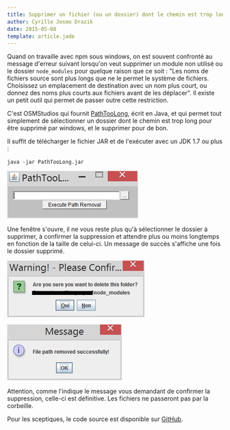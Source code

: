 ```yaml
---
title: Supprimer un fichier (ou un dossier) dont le chemin est trop long
author: Cyrille Jesmo Drazik
date: 2015-05-08
template: article.jade
---
```


Quand on travaille avec npm sous windows, on est souvent confronté au message d'erreur suivant lorsqu'on veut supprimer un module non utilisé ou le dossier `node_modules` pour quelque raison que ce soit : "Les noms de fichiers source sont plus longs que ne le permet le système de fichiers. Choisissez un emplacement de destination avec un nom plus court, ou donnez des noms plus courts aux fichiers avant de les déplacer". Il existe un petit outil qui permet de passer outre cette restriction.

<span class="more"></span>

C'est OSMStudios qui fournit [PathTooLong](http://osmstudios.net/projects/path-too-long), écrit en Java, et qui permet tout simplement de sélectionner un dossier dont le chemin est trop long pour être supprimé par windows, et le supprimer pour de bon.

Il suffit de télécharger le fichier JAR et de l'exécuter avec un JDK 1.7 ou plus :

```
java -jar PathTooLong.jar
```

![Fenêtre principale de PathTooLong](images/01.jpg)

Une fenêtre s'ouvre, il ne vous reste plus qu'à sélectionner le dossier à supprimer, à confirmer la suppression et attendre plus ou moins longtemps en fonction de la taille de celui-ci. Un message de succès s'affiche une fois le dossier supprimé.

![Confirmation de suppression](images/02.jpg)

![Message de succès](images/03.jpg)

Attention, comme l'indique le message vous demandant de confirmer la suppression, celle-ci est définitive. Les fichiers ne passeront pas par la corbeille.

Pour les sceptiques, le code source est disponible sur [GitHub](https://github.com/DawsonG/PathTooLong).